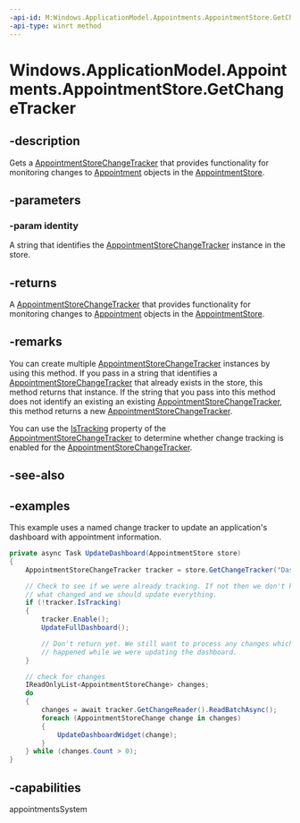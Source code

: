 ```yaml
---
-api-id: M:Windows.ApplicationModel.Appointments.AppointmentStore.GetChangeTracker(System.String)
-api-type: winrt method
---
```


<!-- Method syntax.
public AppointmentStoreChangeTracker AppointmentStore.GetChangeTracker(String identity)
-->

# Windows.ApplicationModel.Appointments.AppointmentStore.GetChangeTracker

## -description

Gets a [AppointmentStoreChangeTracker](appointmentstorechangetracker.md) that provides functionality for monitoring changes to [Appointment](appointment.md) objects in the [AppointmentStore](appointmentstore.md).

## -parameters

### -param identity

A string that identifies the [AppointmentStoreChangeTracker](appointmentstorechangetracker.md) instance in the store.

## -returns

A [AppointmentStoreChangeTracker](appointmentstorechangetracker.md) that provides functionality for monitoring changes to [Appointment](appointment.md) objects in the [AppointmentStore](appointmentstore.md).

## -remarks

You can create multiple [AppointmentStoreChangeTracker](appointmentstorechangetracker.md) instances by using this method. If you pass in a string that identifies a [AppointmentStoreChangeTracker](appointmentstorechangetracker.md) that already exists in the store, this method returns that instance. If the string that you pass into this method does not identify an existing an existing [AppointmentStoreChangeTracker](appointmentstorechangetracker.md), this method returns a new [AppointmentStoreChangeTracker](appointmentstorechangetracker.md).

You can use the [IsTracking](appointmentstorechangetracker_istracking.md) property of the [AppointmentStoreChangeTracker](appointmentstorechangetracker.md) to determine whether change tracking is enabled for the [AppointmentStoreChangeTracker](appointmentstorechangetracker.md).

## -see-also

## -examples

This example uses a named change tracker to update an application's dashboard with appointment information.

```csharp
private async Task UpdateDashboard(AppointmentStore store)
{
    AppointmentStoreChangeTracker tracker = store.GetChangeTracker("DashboardUpdater");

    // Check to see if we were already tracking. If not then we don't know
    // what changed and we should update everything.
    if (!tracker.IsTracking)
    {
        tracker.Enable();
        UpdateFullDashboard();

        // Don't return yet. We still want to process any changes which
        // happened while we were updating the dashboard.
    }

    // check for changes
    IReadOnlyList<AppointmentStoreChange> changes;
    do
    {
        changes = await tracker.GetChangeReader().ReadBatchAsync();
        foreach (AppointmentStoreChange change in changes)
        {
            UpdateDashboardWidget(change);
        }
    } while (changes.Count > 0);
}
```

## -capabilities

appointmentsSystem
